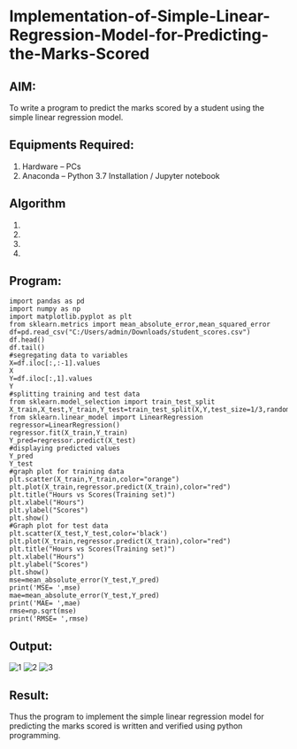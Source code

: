 # Implementation-of-Simple-Linear-Regression-Model-for-Predicting-the-Marks-Scored

## AIM:
To write a program to predict the marks scored by a student using the simple linear regression model.

## Equipments Required:
1. Hardware – PCs
2. Anaconda – Python 3.7 Installation / Jupyter notebook

## Algorithm
1. 
2. 
3. 
4. 

## Program:
```
import pandas as pd
import numpy as np
import matplotlib.pyplot as plt
from sklearn.metrics import mean_absolute_error,mean_squared_error
df=pd.read_csv("C:/Users/admin/Downloads/student_scores.csv")
df.head()
df.tail()
#segregating data to variables
X=df.iloc[:,:-1].values
X
Y=df.iloc[:,1].values
Y
#splitting training and test data
from sklearn.model_selection import train_test_split
X_train,X_test,Y_train,Y_test=train_test_split(X,Y,test_size=1/3,random_state=0)
from sklearn.linear_model import LinearRegression
regressor=LinearRegression()
regressor.fit(X_train,Y_train)
Y_pred=regressor.predict(X_test)
#displaying predicted values
Y_pred
Y_test
#graph plot for training data
plt.scatter(X_train,Y_train,color="orange")
plt.plot(X_train,regressor.predict(X_train),color="red")
plt.title("Hours vs Scores(Training set)")
plt.xlabel("Hours")
plt.ylabel("Scores")
plt.show()
#Graph plot for test data
plt.scatter(X_test,Y_test,color='black')
plt.plot(X_train,regressor.predict(X_train),color="red")
plt.title("Hours vs Scores(Training set)")
plt.xlabel("Hours")
plt.ylabel("Scores")
plt.show()
mse=mean_absolute_error(Y_test,Y_pred)
print('MSE= ',mse)
mae=mean_absolute_error(Y_test,Y_pred)
print('MAE= ',mae)
rmse=np.sqrt(mse)
print('RMSE= ',rmse)
```

## Output:
![1](https://github.com/arbasil05/Implementation-of-Simple-Linear-Regression-Model-for-Predicting-the-Marks-Scored/assets/144218037/dd0ca0ae-1636-45b7-bdb8-49c1357af1fc)
![2](https://github.com/arbasil05/Implementation-of-Simple-Linear-Regression-Model-for-Predicting-the-Marks-Scored/assets/144218037/4a0e96ff-0024-4c52-a74a-00b4de54f3ba)
![3](https://github.com/arbasil05/Implementation-of-Simple-Linear-Regression-Model-for-Predicting-the-Marks-Scored/assets/144218037/4b526774-585f-4ce7-b160-c3f89e5d8992)





## Result:
Thus the program to implement the simple linear regression model for predicting the marks scored is written and verified using python programming.
